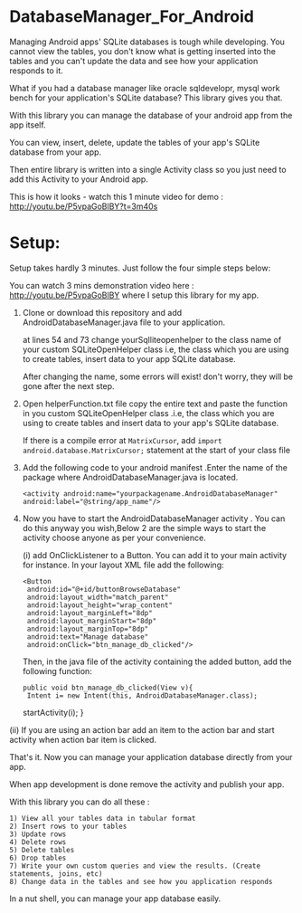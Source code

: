 DatabaseManager_For_Android
===========================

Managing Android apps' SQLite databases is tough while developing. You cannot view the tables, you don't know what is getting inserted into the tables and you can't update the data and see how your application responds to it.

What if you had a database manager like oracle sqldevelopr, mysql work bench for your application's SQLite database? This library gives you that.

With this library you can manage the database of your android app from the app itself. 

You can view, insert, delete, update the tables of your app's SQLite database from your app.

Then entire library is written into a single Activity class so you just need to add this Activity to your Android app.

This is how it looks - watch this 1 minute video for demo : http://youtu.be/P5vpaGoBlBY?t=3m40s

Setup:
======

Setup takes hardly 3 minutes. Just follow the four simple steps below: 

You can watch 3 mins demonstration video here : http://youtu.be/P5vpaGoBlBY where I setup this library for my app.

	
1) Clone or download this repository and add AndroidDatabaseManager.java file to your application.

   at lines 54 and 73 change yourSqlliteopenhelper to the class name of your custom SQLiteOpenHelper class i.e, the          class which you are using to create tables, insert data to your app SQLite database.
   
   After changing the name, some errors will exist! don't worry, they will be gone after the next step.


2) Open helperFunction.txt file copy the entire text and paste the function in you custom SQLiteOpenHelper class .i.e, the class which you are using to create tables and insert data to your app's SQLite database.

   If there is a compile error at `MatrixCursor`, add `import android.database.MatrixCursor;` statement at the start of your class file

3) Add the following code to your android manifest .Enter the name of the package where AndroidDatabaseManager.java is located.

	   <activity android:name="yourpackagename.AndroidDatabaseManager" android:label="@string/app_name"/>

4) Now you have to start the AndroidDatabaseManager activity . You can do this anyway you wish,Below 2 are the simple ways
   to start the activity choose anyone as per your convenience.
   
   (i)  add OnClickListener to a Button. You can add it to your main activity for instance. In your layout XML file add the following:
   
       <Button
        android:id="@+id/buttonBrowseDatabase"
        android:layout_width="match_parent"
        android:layout_height="wrap_content"
        android:layout_marginLeft="8dp"
        android:layout_marginStart="8dp"
        android:layout_marginTop="8dp"
        android:text="Manage database"
        android:onClick="btn_manage_db_clicked"/>
    	
	   	
	Then, in the java file of the activity containing the added button, add the following function:
	
	
	   public void btn_manage_db_clicked(View v){
        Intent i= new Intent(this, AndroidDatabaseManager.class);
	startActivity(i);
	}
			
	
(ii) If you are using an action bar add an item  to the action bar and start activity when action bar item is 			       clicked.
	 
That's it. Now you can manage your application database directly from your app.

When app development is done remove the activity and publish your app.

With this library you can do all these :

	1) View all your tables data in tabular format
	2) Insert rows to your tables
	3) Update rows
	4) Delete rows
	5) Delete tables
	6) Drop tables
	7) Write your own custom queries and view the results. (Create statements, joins, etc)
	8) Change data in the tables and see how you application responds

In a nut shell, you can manage your app database easily.

